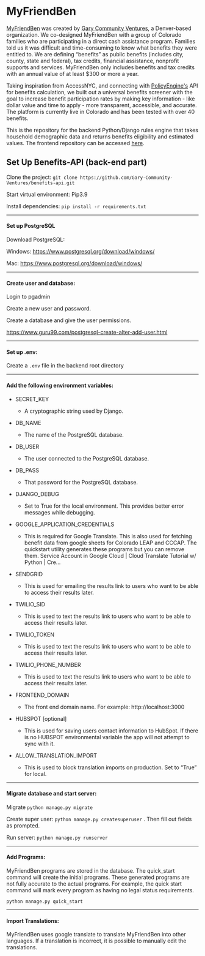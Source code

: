 # MyFriendBen

[MyFriendBen](myfriendben.org) was created by [Gary Community Ventures](https://garycommunity.org/), a Denver-based organization. We co-designed MyFriendBen with a group of Colorado families who are participating in a direct cash assistance program. Families told us it was difficult and time-consuming to know what benefits they were entitled to. We are defining “benefits” as public benefits (includes city, county, state and federal), tax credits, financial assistance, nonprofit supports and services. MyFriendBen only includes benefits and tax credits with an annual value of at least $300 or more a year.

Taking inspiration from AccessNYC, and connecting with [PolicyEngine's](https://github.com/PolicyEngine/policyengine-us) API for benefits calculation, we built out a universal benefits screener with the goal to increase benefit participation rates by making key information - like dollar value and time to apply - more transparent, accessible, and accurate. The platform is currently live in Colorado and has been tested with over 40 benefits.

This is the repository for the backend Python/Django rules engine that takes household demographic data and returns benefits eligibility and estimated values. The frontend repository can be accessed [here](https://github.com/Gary-Community-Ventures/benefits-calculator).


## Set Up Benefits-API (back-end part) 

Clone the project: `git clone https://github.com/Gary-Community-Ventures/benefits-api.git`

Start virtual environment: Pip3.9 

Install dependencies: `pip install -r requirements.txt`

***
#### Set up PostgreSQL

Download PostgreSQL: 

Windows: https://www.postgresql.org/download/windows/ 

Mac: https://www.postgresql.org/download/windows/ 

***
#### Create user and database: 

Login to pgadmin 

Create a new user and password. 

Create a database and give the user permissions. 

https://www.guru99.com/postgresql-create-alter-add-user.html

***
#### Set up .env: 

Create a `.env` file in the backend root directory 

***
#### Add the following environment variables: 

- SECRET_KEY
  
  - A cryptographic string used by Django.
  
- DB_NAME
  
  - The name of the PostgreSQL database.
  
- DB_USER
  
  - The user connected to the PostgreSQL database.
  
- DB_PASS
  
  - That password for the PostgreSQL database.
  
- DJANGO_DEBUG
  
  - Set to True for the local environment. This provides better error messages while debugging.
  
- GOOGLE_APPLICATION_CREDENTIALS
  
  - This is required for Google Translate. This is also used for fetching benefit data from google sheets for Colorado LEAP and CCCAP. The quickstart utility generates these programs but you can remove them.
  Service Account in Google Cloud | Cloud Translate Tutorial w/ Python | Cre…
  
- SENDGRID
  
  - This is used for emailing the results link to users who want to be able to access their results later.
  
- TWILIO_SID
  
  - This is used to text the results link to users who want to be able to access their results later.
  
- TWILIO_TOKEN
  
  - This is used to text the results link to users who want to be able to access their results later.
  
- TWILIO_PHONE_NUMBER
  
  - This is used to text the results link to users who want to be able to access their results later.
  
- FRONTEND_DOMAIN
  
  - The front end domain name. For example: http://localhost:3000
  
- HUBSPOT [optional]
  
  - This is used for saving users contact information to HubSpot. If there is no HUBSPOT environmental variable the app will not attempt to sync with it.
  
- ALLOW_TRANSLATION_IMPORT
  
  - This is used to block translation imports on production. Set to “True” for local.

***
#### Migrate database and start server: 

Migrate `python manage.py migrate`

Create super user: `python manage.py createsuperuser` . Then fill out fields as prompted. 

Run server: `python manage.py runserver`


***
#### Add Programs: 

MyFriendBen programs are stored in the database. The quick_start command will create the initial programs. These generated programs are not fully accurate to the actual programs. For example, the quick start command will mark every program as having no legal status requirements.

`python manage.py quick_start`


***
#### Import Translations: 

MyFriendBen uses google translate to translate MyFriendBen into other languages. If a translation is incorrect, it is possible to manually edit the translations. 